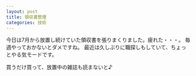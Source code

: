 ```yaml
---
layout: post
title: 領収書整理
categories: 技術
---
```


今日は7月から放置し続けていた領収書を張りまくりました。疲れた・・・。
毎週やっておかないとダメですね。
最近は久しぶりに職探しもしていて、ちょっとやる気モードです。

買うだけ買って、放置中の雑誌も読まないと♪
